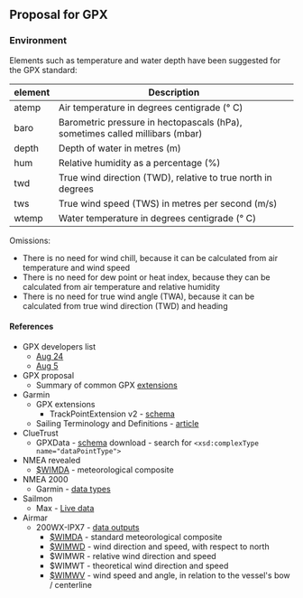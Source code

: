 ## Proposal for GPX

### Environment

Elements such as temperature and water depth have been suggested for the GPX standard:

| element | Description                                                  |
| ------- | ------------------------------------------------------------ |
| atemp   | Air temperature in degrees centigrade (° C)                  |
| baro    | Barometric pressure in hectopascals (hPa), sometimes called millibars (mbar) |
| depth   | Depth of water in metres (m)                                 |
| hum     | Relative humidity as a percentage (%)                        |
| twd     | True wind direction (TWD), relative to true north in degrees |
| tws     | True wind speed (TWS) in metres per second (m/s)             |
| wtemp   | Water temperature in degrees centigrade (° C)                |

Omissions:

- There is no need for wind chill, because it can be calculated from air temperature and wind speed
- There is no need for dew point or heat index, because they can be calculated from air temperature and relative humidity
- There is no need for true wind angle (TWA), because it can be calculated from true wind direction (TWD) and heading



#### References

- GPX developers list
  - [Aug 24](https://groups.io/g/gpx/message/47)
  - [Aug 5](https://groups.io/g/gpx/message/35)
- GPX proposal
  - Summary of common GPX [extensions](../extensions.md)
- Garmin
  - GPX extensions
    - TrackPointExtension v2 - [schema](https://www8.garmin.com/xmlschemas/TrackPointExtensionv2.xsd)
  - Sailing Terminology and Definitions - [article](https://support.garmin.com/en-GB/?faq=e5LwusViLZ95VTDwn2Alt7)
- ClueTrust
  - GPXData - [schema](http://www.cluetrust.com/Schemas/gpxdata10.xsd) download - search for `<xsd:complexType name="dataPointType">`
- NMEA revealed
  - [$WIMDA](https://gpsd.gitlab.io/gpsd/NMEA.html#_mda_meteorological_composite) - meteorological composite
- NMEA 2000
  - Garmin - [data types](https://www8.garmin.com/manuals/webhelp/GUID-1415AAD0-FE63-42A6-8F8D-DB713D616122/EN-US/GUID-FACE3DF9-D18C-43B2-A586-B14F670077E1.html)
- Sailmon
  - Max - [Live data](https://sailmon.com/max/#1675689499683-c73158df-1d1313e9-e463)
- Airmar
  - 200WX-IPX7 - [data outputs](https://www.airmar.com/Product/200WX-IPX7)
    - [$WIMDA](http://www.nuovamarea.net/blog/wimda) - standard meteorological composite
    - [$WIMWD](http://www.nuovamarea.net/blog/wimwd) - wind direction and speed, with respect to north
    - $WIMWR - relative wind direction and speed
    - $WIMWT - theoretical wind direction and speed
    - [$WIMWV](http://www.nuovamarea.net/blog/wimwv) - wind speed and angle, in relation to the vessel's bow / centerline

